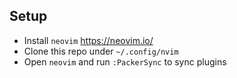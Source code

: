 ## Setup
- Install `neovim` https://neovim.io/
- Clone this repo under `~/.config/nvim`
- Open `neovim` and run `:PackerSync` to sync plugins

